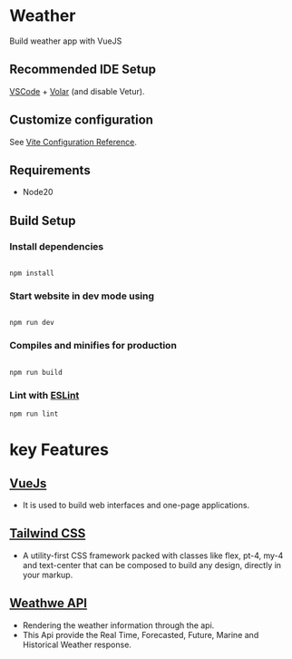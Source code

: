 # Weather

Build weather app with VueJS

## Recommended IDE Setup

[VSCode](https://code.visualstudio.com/) + [Volar](https://marketplace.visualstudio.com/items?itemName=Vue.volar) (and disable Vetur).

## Customize configuration

See [Vite Configuration Reference](https://vitejs.dev/config/).

## Requirements

- Node20

## Build Setup

### Install dependencies

```

npm install

```

### Start website in dev mode using

```

npm run dev

```

### Compiles and minifies for production

```

npm run build

```

### Lint with [ESLint](https://eslint.org/)

```
npm run lint
```

# key Features

## [VueJs](https://vuejs.org/)

- It is used to build web interfaces and one-page applications.

## [Tailwind CSS](https://tailwindcss.com/)

- A utility-first CSS framework packed with classes like flex, pt-4, my-4 and text-center that can be composed to build any design, directly in your markup.

## [Weathwe API](https://www.weatherapi.com/)

- Rendering the weather information through the api.
- This Api provide the Real Time, Forecasted, Future, Marine and Historical Weather response.
